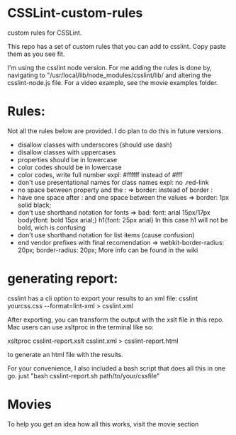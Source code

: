 CSSLint-custom-rules
====================

custom rules for CSSLint. 

This repo has a set of custom rules that you can add to csslint.
Copy paste them as you see fit. 

I'm using the csslint node version. For me adding the rules is done by,
navigating to "/usr/local/lib/node_modules/csslint/lib/ and altering the csslint-node.js file.
For a video example, see the movie examples folder.


Rules:
======
Not all the rules below are provided. I do plan to do this in future versions.

* disallow classes with underscores (should use dash)
* disallow classes with uppercases
* properties should be in lowercase
* color codes should be in lowercase
* color codes, write full number expl: #ffffff instead of #fff
* don't use presentational names for class names expl: no .red-link
* no space between property and the :  => border:  instead of border :
* have one space after : and one space between the values => border: 1px solid black;
* don't use shorthand notation for fonts 
=> bad: font: arial 15px/17px
body{font: bold 15px arial;}
h1{font: 25px arial}
In this case h1 will not be bold, wich is confusing
* don't use shorthand notation for list items (cause confusion)
* end vendor prefixes with final recomendation
=> webkit-border-radius: 20px;
border-radius: 20px;
More info can be found in the wiki


generating report:
==================
csslint has a cli option to export your results to an xml file:
csslint yourcss.css --format=lint-xml > csslint.xml

After exporting, you can transform the output with the xslt file in this repo.
Mac users can use xsltproc in the terminal like so:

xsltproc csslint-report.xslt csslint.xml > csslint-report.html

to generate an html file with the results.

For your convenience, I also included a bash script that does all this in one go. 
just "bash csslint-report.sh path/to/your/cssfile"


Movies
======
To help you get an idea how all this works, visit the movie section
